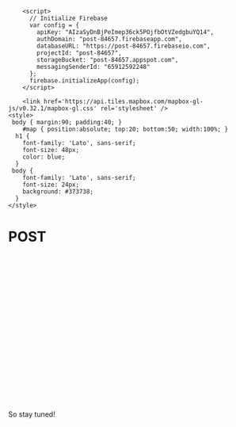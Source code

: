 <head>
	<title>Post</title>
        <link rel="stylesheet" type="text/css"
          href="https://fonts.googleapis.com/css?family=Lato:900">
        <meta charset='utf-8' />
        <meta name='viewport' content='initial-scale=1,maximum-scale=1,user-scalable=no' />

  
  <script src="https://www.gstatic.com/firebasejs/3.7.5/firebase.js"></script>
        <script>
          // Initialize Firebase
          var config = {
            apiKey: "AIzaSyDnBjPeImep36ck5POjfbOtVZedgbuYQ14",
            authDomain: "post-84657.firebaseapp.com",
            databaseURL: "https://post-84657.firebaseio.com",
            projectId: "post-84657",
            storageBucket: "post-84657.appspot.com",
            messagingSenderId: "65912592248"
          };
          firebase.initializeApp(config);
        </script>

  <script src="https://www.gstatic.com/firebasejs/3.7.4/firebase-app.js"></script>
  <script src="https://www.gstatic.com/firebasejs/3.7.4/firebase-auth.js"></script>
  <script src="https://www.gstatic.com/firebasejs/3.7.4/firebase-database.js"></script>
  <script src="https://www.gstatic.com/firebasejs/3.7.4/firebase-messaging.js"></script>

  <!-- Leave out Storage -->
  <!-- <script src="https://www.gstatic.com/firebasejs/3.7.4/firebase-storage.js"></script> -->

  <script>
    var config = {
     // ...
    };
    firebase.initializeApp(config);
  </script>

  <script src='https://api.tiles.mapbox.com/mapbox-gl-js/v0.32.1/mapbox-gl.js'></script>
        <link href='https://api.tiles.mapbox.com/mapbox-gl-js/v0.32.1/mapbox-gl.css' rel='stylesheet' />
    <style>
     body { margin:90; padding:40; }
        #map { position:absolute; top:20; bottom:50; width:100%; }
      h1 {
        font-family: 'Lato', sans-serif;
        font-size: 48px;
        color: blue;
      }
     body {
        font-family: 'Lato', sans-serif;
        font-size: 24px;
        background: #373738;
      }
    </style>
</head>

<body>
<p></p>
<h1>POST</h1>

<div id='map' style='width: 400px; height: 300px;'></div>
<script>
mapboxgl.accessToken = 'pk.eyJ1Ijoianh4IiwiYSI6IjUxNWVmNGYzZGRmOTU1ZjEwY2JkMzVlNTg1MGI5OWY5In0.JoebSQedSPap-0FYAQ00wg';
var map = new mapboxgl.Map({
    container: 'map', // container id
    style: 'mapbox://styles/jxx/ciz26caqr00182rq7roymuruh', //stylesheet location
    center: [126.947,37.544], // starting position
    zoom: 9.9 // starting zoom
});
</script>
<p></p>
<p></p>
<p></p>
<p></p>
<p></p>
<p></p>
<p></p>
<p></p>
<p></p>
<p></p>
<p></p>
<p></p>
<p>So stay tuned!</p>
</body>